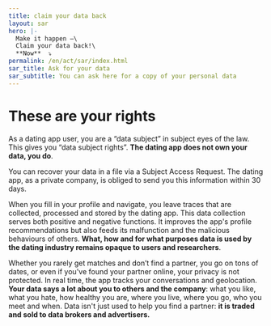 ```yaml
---
title: claim your data back
layout: sar
hero: |-
  Make it happen —\
  Claim your data back!\
  **Now**  ⤵️
permalink: /en/act/sar/index.html
sar_title: Ask for your data
sar_subtitle: You can ask here for a copy of your personal data
---
```

# These are your rights

As a dating app user, you are a “data subject” in subject eyes of the law. This gives you “data subject rights”. **The dating app does not own your data, you do**. 

You can recover your data in a file via a Subject Access Request. The dating app, as a private company, is obliged to send you this information within 30 days.

When you fill in your profile and navigate, you leave traces that are collected, processed and stored by the dating app. This data collection serves both positive and negative functions. It improves the app's profile recommendations but also feeds its malfunction and the malicious behaviours of others. **What, how and for what purposes data is used by the dating industry remains opaque to users and researchers**.

Whether you rarely get matches and don’t find a partner, you go on tons of dates, or even if you've found your partner online, your privacy is not protected. In real time, the app tracks your conversations and geolocation. **Your data says a lot about you to others and the company**: what you like, what you hate, how healthy you are, where you live, where you go, who you meet and when. Data isn't just used to help you find a partner: **it is traded and sold to data brokers and advertisers.**